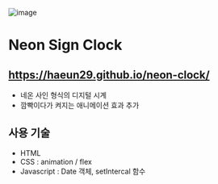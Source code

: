     
  ![image](https://user-images.githubusercontent.com/105402303/175232011-ef06cbed-b7f6-4ddf-9423-fc8dc8300ef9.png)


# Neon Sign Clock 


## https://haeun29.github.io/neon-clock/


- 네온 사인 형식의 디지털 시계
- 깜빡이다가 켜지는 애니메이션 효과 추가


## 사용 기술 

- HTML
- CSS : animation / flex
- Javascript : Date 객체, setIntercal 함수 


